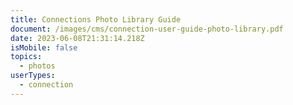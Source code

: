 ```yaml
---
title: Connections Photo Library Guide
document: /images/cms/connection-user-guide-photo-library.pdf
date: 2023-06-08T21:31:14.218Z
isMobile: false
topics:
  - photos
userTypes:
  - connection
---
```


